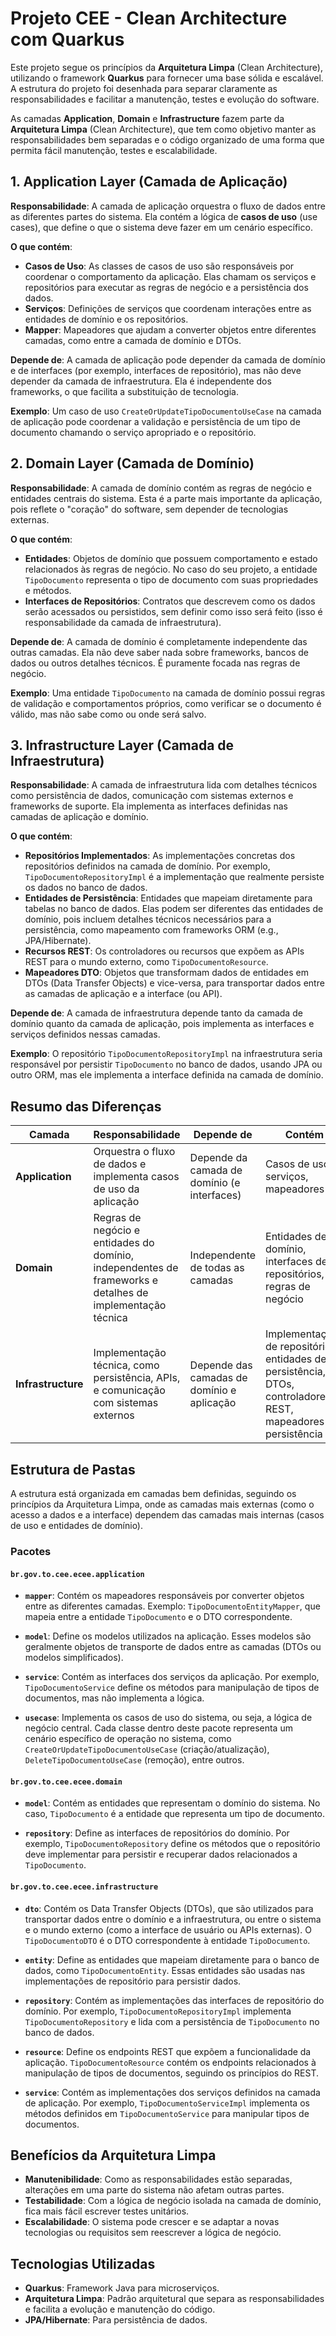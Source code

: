 # Projeto CEE - Clean Architecture com Quarkus

Este projeto segue os princípios da **Arquitetura Limpa** (Clean Architecture), utilizando o framework **Quarkus** para fornecer uma base sólida e escalável. A estrutura do projeto foi desenhada para separar claramente as responsabilidades e facilitar a manutenção, testes e evolução do software.

As camadas **Application**, **Domain** e **Infrastructure** fazem parte da **Arquitetura Limpa** (Clean Architecture), que tem como objetivo manter as responsabilidades bem separadas e o código organizado de uma forma que permita fácil manutenção, testes e escalabilidade. 

## 1. Application Layer (Camada de Aplicação)

**Responsabilidade**: A camada de aplicação orquestra o fluxo de dados entre as diferentes partes do sistema. Ela contém a lógica de **casos de uso** (use cases), que define o que o sistema deve fazer em um cenário específico.

**O que contém**:
- **Casos de Uso**: As classes de casos de uso são responsáveis por coordenar o comportamento da aplicação. Elas chamam os serviços e repositórios para executar as regras de negócio e a persistência dos dados.
- **Serviços**: Definições de serviços que coordenam interações entre as entidades de domínio e os repositórios.
- **Mapper**: Mapeadores que ajudam a converter objetos entre diferentes camadas, como entre a camada de domínio e DTOs.

**Depende de**: A camada de aplicação pode depender da camada de domínio e de interfaces (por exemplo, interfaces de repositório), mas não deve depender da camada de infraestrutura. Ela é independente dos frameworks, o que facilita a substituição de tecnologia.

**Exemplo**: Um caso de uso `CreateOrUpdateTipoDocumentoUseCase` na camada de aplicação pode coordenar a validação e persistência de um tipo de documento chamando o serviço apropriado e o repositório.

## 2. Domain Layer (Camada de Domínio)

**Responsabilidade**: A camada de domínio contém as regras de negócio e entidades centrais do sistema. Esta é a parte mais importante da aplicação, pois reflete o "coração" do software, sem depender de tecnologias externas.

**O que contém**:
- **Entidades**: Objetos de domínio que possuem comportamento e estado relacionados às regras de negócio. No caso do seu projeto, a entidade `TipoDocumento` representa o tipo de documento com suas propriedades e métodos.
- **Interfaces de Repositórios**: Contratos que descrevem como os dados serão acessados ou persistidos, sem definir como isso será feito (isso é responsabilidade da camada de infraestrutura).

**Depende de**: A camada de domínio é completamente independente das outras camadas. Ela não deve saber nada sobre frameworks, bancos de dados ou outros detalhes técnicos. É puramente focada nas regras de negócio.

**Exemplo**: Uma entidade `TipoDocumento` na camada de domínio possui regras de validação e comportamentos próprios, como verificar se o documento é válido, mas não sabe como ou onde será salvo.

## 3. Infrastructure Layer (Camada de Infraestrutura)

**Responsabilidade**: A camada de infraestrutura lida com detalhes técnicos como persistência de dados, comunicação com sistemas externos e frameworks de suporte. Ela implementa as interfaces definidas nas camadas de aplicação e domínio.

**O que contém**:
- **Repositórios Implementados**: As implementações concretas dos repositórios definidos na camada de domínio. Por exemplo, `TipoDocumentoRepositoryImpl` é a implementação que realmente persiste os dados no banco de dados.
- **Entidades de Persistência**: Entidades que mapeiam diretamente para tabelas no banco de dados. Elas podem ser diferentes das entidades de domínio, pois incluem detalhes técnicos necessários para a persistência, como mapeamento com frameworks ORM (e.g., JPA/Hibernate).
- **Recursos REST**: Os controladores ou recursos que expõem as APIs REST para o mundo externo, como `TipoDocumentoResource`.
- **Mapeadores DTO**: Objetos que transformam dados de entidades em DTOs (Data Transfer Objects) e vice-versa, para transportar dados entre as camadas de aplicação e a interface (ou API).

**Depende de**: A camada de infraestrutura depende tanto da camada de domínio quanto da camada de aplicação, pois implementa as interfaces e serviços definidos nessas camadas.

**Exemplo**: O repositório `TipoDocumentoRepositoryImpl` na infraestrutura seria responsável por persistir `TipoDocumento` no banco de dados, usando JPA ou outro ORM, mas ele implementa a interface definida na camada de domínio.

## Resumo das Diferenças

| **Camada**           | **Responsabilidade**                                                                                          | **Depende de**                                       | **Contém**                                                                                                                                                      |
|----------------------|--------------------------------------------------------------------------------------------------------------|-----------------------------------------------------|----------------------------------------------------------------------------------------------------------------------------------------------------------------|
| **Application**       | Orquestra o fluxo de dados e implementa casos de uso da aplicação                                             | Depende da camada de domínio (e interfaces)         | Casos de uso, serviços, mapeadores                                                                                                                              |
| **Domain**            | Regras de negócio e entidades do domínio, independentes de frameworks e detalhes de implementação técnica      | Independente de todas as camadas                    | Entidades de domínio, interfaces de repositórios, regras de negócio                                                                                             |
| **Infrastructure**    | Implementação técnica, como persistência, APIs, e comunicação com sistemas externos                           | Depende das camadas de domínio e aplicação          | Implementações de repositórios, entidades de persistência, DTOs, controladores REST, mapeadores de persistência                                          


## Estrutura de Pastas

A estrutura está organizada em camadas bem definidas, seguindo os princípios da Arquitetura Limpa, onde as camadas mais externas (como o acesso a dados e a interface) dependem das camadas mais internas (casos de uso e entidades de domínio).

### Pacotes

#### `br.gov.to.cee.ecee.application`

- **`mapper`**: Contém os mapeadores responsáveis por converter objetos entre as diferentes camadas. Exemplo: `TipoDocumentoEntityMapper`, que mapeia entre a entidade `TipoDocumento` e o DTO correspondente.
  
- **`model`**: Define os modelos utilizados na aplicação. Esses modelos são geralmente objetos de transporte de dados entre as camadas (DTOs ou modelos simplificados).
  
- **`service`**: Contém as interfaces dos serviços da aplicação. Por exemplo, `TipoDocumentoService` define os métodos para manipulação de tipos de documentos, mas não implementa a lógica.
  
- **`usecase`**: Implementa os casos de uso do sistema, ou seja, a lógica de negócio central. Cada classe dentro deste pacote representa um cenário específico de operação no sistema, como `CreateOrUpdateTipoDocumentoUseCase` (criação/atualização), `DeleteTipoDocumentoUseCase` (remoção), entre outros.

#### `br.gov.to.cee.ecee.domain`

- **`model`**: Contém as entidades que representam o domínio do sistema. No caso, `TipoDocumento` é a entidade que representa um tipo de documento.
  
- **`repository`**: Define as interfaces de repositórios do domínio. Por exemplo, `TipoDocumentoRepository` define os métodos que o repositório deve implementar para persistir e recuperar dados relacionados a `TipoDocumento`.

#### `br.gov.to.cee.ecee.infrastructure`

- **`dto`**: Contém os Data Transfer Objects (DTOs), que são utilizados para transportar dados entre o domínio e a infraestrutura, ou entre o sistema e o mundo externo (como a interface de usuário ou APIs externas). O `TipoDocumentoDTO` é o DTO correspondente à entidade `TipoDocumento`.

- **`entity`**: Define as entidades que mapeiam diretamente para o banco de dados, como `TipoDocumentoEntity`. Essas entidades são usadas nas implementações de repositório para persistir dados.

- **`repository`**: Contém as implementações das interfaces de repositório do domínio. Por exemplo, `TipoDocumentoRepositoryImpl` implementa `TipoDocumentoRepository` e lida com a persistência de `TipoDocumento` no banco de dados.

- **`resource`**: Define os endpoints REST que expõem a funcionalidade da aplicação. `TipoDocumentoResource` contém os endpoints relacionados à manipulação de tipos de documentos, seguindo os princípios do REST.

- **`service`**: Contém as implementações dos serviços definidos na camada de aplicação. Por exemplo, `TipoDocumentoServiceImpl` implementa os métodos definidos em `TipoDocumentoService` para manipular tipos de documentos.

## Benefícios da Arquitetura Limpa

- **Manutenibilidade**: Como as responsabilidades estão separadas, alterações em uma parte do sistema não afetam outras partes.
- **Testabilidade**: Com a lógica de negócio isolada na camada de domínio, fica mais fácil escrever testes unitários.
- **Escalabilidade**: O sistema pode crescer e se adaptar a novas tecnologias ou requisitos sem reescrever a lógica de negócio.

## Tecnologias Utilizadas

- **Quarkus**: Framework Java para microserviços.
- **Arquitetura Limpa**: Padrão arquitetural que separa as responsabilidades e facilita a evolução e manutenção do código.
- **JPA/Hibernate**: Para persistência de dados.


